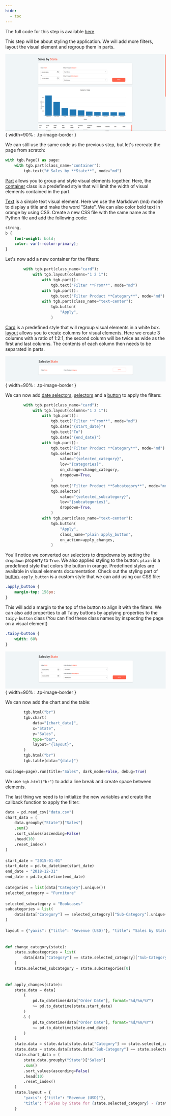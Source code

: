 ```yaml
---
hide:
  - toc
---
```


The full code for this step is available 
[here](https://github.com/AlexandreSajus/taipy-course/tree/main/3_styling)

This step will be about styling the application. We will add more filters, layout the visual element and 
regroup them in parts.

![Styling Application](images/styling_app.png){ width=90% : .tp-image-border }

We can still use the same code as the previous step, but let's recreate the page from scratch:

```python
with tgb.Page() as page:
    with tgb.part(class_name="container"):
        tgb.text("# Sales by **State**", mode="md")
```

[Part](../../../../refmans/gui/viselements/generic/part.md) allows you to group and style visual elements together.
Here, the [container](../../../../userman/gui/styling/stylekit.md) class is a predefined style
that will limit the width of visual elements contained in the part.

[Text](../../../../refmans/gui/viselements/generic/text.md) is a simple text visual element. Here we use the
Markdown (md) mode to display a title and make the word "State". We can also color bold text in orange
by using CSS. Create a new CSS file with the same name as the Python file and add the following code:

```css
strong,
b {
    font-weight: bold;
    color: var(--color-primary);
}
```

Let's now add a new container for the filters:

```python
        with tgb.part(class_name="card"):
            with tgb.layout(columns="1 2 1"):
                with tgb.part():
                    tgb.text("Filter **From**", mode="md")
                with tgb.part():
                    tgb.text("Filter Product **Category**", mode="md")
                with tgb.part(class_name="text-center"):
                    tgb.button(
                        "Apply",
                    )
```

[Card](../../../../userman/gui/styling/stylekit.md) is a predefined style that will regroup visual elements in
a white box. [layout](../../../../refmans/gui/viselements/generic/layout.md) allows you to create columns
for visual elements. Here we create 3 columns with a ratio of 1:2:1, the second column will be twice as wide as the
first and last columns. The contents of each column then needs to be separated in parts.

![Layout](images/layout.png){ width=90% : .tp-image-border }

We can now add [date selectors](../../../../refmans/gui/viselements/generic/date.md), 
[selectors](../../../../refmans/gui/viselements/generic/selector.md) and a 
[button](../../../../refmans/gui/viselements/generic/button.md) to apply the filters:

```python
        with tgb.part(class_name="card"):
            with tgb.layout(columns="1 2 1"):
                with tgb.part():
                    tgb.text("Filter **From**", mode="md")
                    tgb.date("{start_date}")
                    tgb.text("To")
                    tgb.date("{end_date}")
                with tgb.part():
                    tgb.text("Filter Product **Category**", mode="md")
                    tgb.selector(
                        value="{selected_category}",
                        lov="{categories}",
                        on_change=change_category,
                        dropdown=True,
                    )
                    tgb.text("Filter Product **Subcategory**", mode="md")
                    tgb.selector(
                        value="{selected_subcategory}",
                        lov="{subcategories}",
                        dropdown=True,
                    )
                with tgb.part(class_name="text-center"):
                    tgb.button(
                        "Apply",
                        class_name="plain apply_button",
                        on_action=apply_changes,
                    )
```

You'll notice we converted our selectors to dropdowns by setting the `dropdown` property to `True`.
We also applied styling to the button: `plain` is a predefined style that colors the button in orange. 
Predefined styles are available in visual elements documentation. 
Check out the styling part of [button](../../../../refmans/gui/viselements/generic/button.md/).
`apply_button` is a custom style that we can add using our CSS file:

```css
.apply_button {
    margin-top: 158px;
}
```

This will add a margin to the top of the button to align it with the filters.
We can also add properties to all Taipy buttons by applying properties to the `taipy-button` class
(You can find these class names by inspecting the page on a visual element)

```css
.taipy-button {
    width: 60%
}
```

![Filters](images/filters.png){ width=90% : .tp-image-border }

We can now add the chart and the table:

```python
        tgb.html("br")
        tgb.chart(
            data="{chart_data}",
            x="State",
            y="Sales",
            type="bar",
            layout="{layout}",
        )
        tgb.html("br")
        tgb.table(data="{data}")

Gui(page=page).run(title="Sales", dark_mode=False, debug=True)

```

We use `tgb.html("br")` to add a line break and create space between elements.

The last thing we need is to initialize the new variables and create the callback
function to apply the filter:

```python
data = pd.read_csv("data.csv")
chart_data = (
    data.groupby("State")["Sales"]
    .sum()
    .sort_values(ascending=False)
    .head(10)
    .reset_index()
)

start_date = "2015-01-01"
start_date = pd.to_datetime(start_date)
end_date = "2018-12-31"
end_date = pd.to_datetime(end_date)

categories = list(data["Category"].unique())
selected_category = "Furniture"

selected_subcategory = "Bookcases"
subcategories = list(
    data[data["Category"] == selected_category]["Sub-Category"].unique()
)

layout = {"yaxis": {"title": "Revenue (USD)"}, "title": "Sales by State"}


def change_category(state):
    state.subcategories = list(
        data[data["Category"] == state.selected_category]["Sub-Category"].unique()
    )
    state.selected_subcategory = state.subcategories[0]


def apply_changes(state):
    state.data = data[
        (
            pd.to_datetime(data["Order Date"], format="%d/%m/%Y")
            >= pd.to_datetime(state.start_date)
        )
        & (
            pd.to_datetime(data["Order Date"], format="%d/%m/%Y")
            <= pd.to_datetime(state.end_date)
        )
    ]
    state.data = state.data[state.data["Category"] == state.selected_category]
    state.data = state.data[state.data["Sub-Category"] == state.selected_subcategory]
    state.chart_data = (
        state.data.groupby("State")["Sales"]
        .sum()
        .sort_values(ascending=False)
        .head(10)
        .reset_index()
    )
    state.layout = {
        "yaxis": {"title": "Revenue (USD)"},
        "title": f"Sales by State for {state.selected_category} - {state.selected_subcategory}",
    }
```
